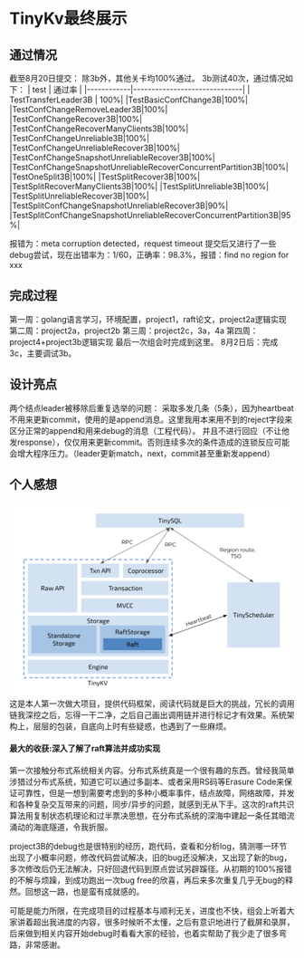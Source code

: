 # TinyKv最终展示

## 通过情况

截至8月20日提交：
除3b外，其他关卡均100%通过。
3b测试40次，通过情况如下：
|  test   | 通过率                      |
|------------|------------------------------|
| TestTransferLeader3B  | 100%|
 |TestBasicConfChange3B|100%|
 |TestConfChangeRemoveLeader3B|100%|
 |TestConfChangeRecover3B|100%|
 |TestConfChangeRecoverManyClients3B|100%|
 |TestConfChangeUnreliable3B|100%|
 |TestConfChangeUnreliableRecover3B|100%|
 |TestConfChangeSnapshotUnreliableRecover3B|100%|
 |TestConfChangeSnapshotUnreliableRecoverConcurrentPartition3B|100%|
 |TestOneSplit3B|100%|
 |TestSplitRecover3B|100%|
 |TestSplitRecoverManyClients3B|100%|
 |TestSplitUnreliable3B|100%|
 |TestSplitUnreliableRecover3B|100%|
 |TestSplitConfChangeSnapshotUnreliableRecover3B|90%|
 |TestSplitConfChangeSnapshotUnreliableRecoverConcurrentPartition3B|95%|

 报错为：meta corruption detected，request timeout
 提交后又进行了一些debug尝试，现在出错率为：1/60，正确率：98.3%，报错：find no region for xxx

## 完成过程


第一周：golang语言学习，环境配置，project1，raft论文，project2a逻辑实现
第二周：project2a，project2b
第三周：project2c，3a，4a
第四周：project4+project3b逻辑实现
最后一次组会时完成到这里。
8月2日后：完成3c，主要调试3b。

## 设计亮点

两个结点leader被移除后重复选举的问题：
采取多发几条（5条），因为heartbeat不用来更新commit，使用的是append消息。这里我用本来用不到的reject字段来区分正常的append和用来debug的消息（工程代码）。
并且不进行回应（不让他发response），仅仅用来更新commit。否则连续多次的条件造成的连锁反应可能会增大程序压力。（leader更新match，next，commit甚至重新发append）

## 个人感想

![alt text](image.png)
这是本人第一次做大项目，提供代码框架，阅读代码就是巨大的挑战，冗长的调用链我深挖之后，忘得一干二净，之后自己画出调用链并进行标记才有效果。系统架构上，层层的包装，自底向上时有些疑惑，也遇到了一些麻烦。

#### 最大的收获:深入了解了raft算法并成功实现

第一次接触分布式系统相关内容。分布式系统真是一个很有趣的东西。曾经我简单涉猎过分布式系统，知道它可以通过多副本、或者采用RS码等Erasure Code来保证可靠性，但是一想到需要考虑到的多种小概率事件，结点故障，网络故障，并发和各种复杂交互带来的问题，同步/异步的问题，就感到无从下手。这次的raft共识算法用复制状态机理论和过半票决思想，在分布式系统的深海中建起一条任其暗流涌动的海底隧道，令我折服。


project3B的debug也是很特别的经历，跑代码，查看和分析log，猜测哪一环节出现了小概率问题，修改代码尝试解决，旧的bug还没解决，又出现了新的bug，多次修改后仍无法解决，只好回退代码到原点尝试另辟蹊径。从初期的100%报错的不解与烦躁，到成功跑出一次bug free的欣喜，再后来多次重复几乎无bug的释然。回想这一路，也是蛮有成就感的。



可能是能力所限，在完成项目的过程基本与顺利无关，进度也不快，组会上听着大家讲着超出我进度的内容，很多时候听不太懂，之后有意识地进行了截屏和录屏，后来做到相关内容开始debug时看看大家的经验，也着实帮助了我少走了很多弯路，非常感谢。